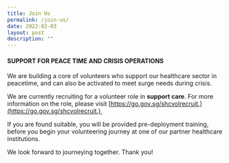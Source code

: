 ```yaml
---
title: Join Us
permalink: /join-us/
date: 2022-02-03
layout: post
description: ""
---
```

#### SUPPORT FOR PEACE TIME AND CRISIS OPERATIONS

We are building a core of volunteers who support our healthcare sector in peacetime, and can also be activated to meet surge needs during crisis.  

We are currently recruiting for a volunteer role in **support care**. For more information on the role, please visit [https://go.gov.sg/shcvolrecruit.](https://go.gov.sg/shcvolrecruit.)  

If you are found suitable, you will be provided pre-deployment training, before you begin your volunteering journey at one of our partner healthcare institutions. 

We look forward to journeying together. Thank you!